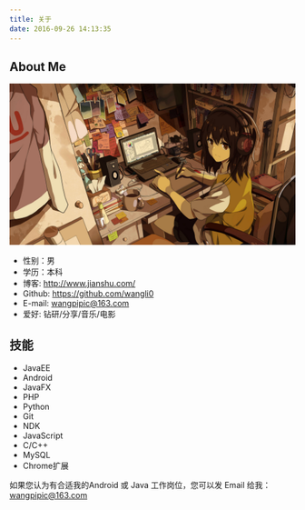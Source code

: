 ```yaml
---
title: 关于
date: 2016-09-26 14:13:35
---
```


## About Me
![](/images/coding.jpg)
* 性别：男
* 学历：本科
* 博客: http://www.jianshu.com/
* Github: https://github.com/wangli0
* E-mail: wangpipic@163.com
* 爱好: 钻研/分享/音乐/电影

## 技能
* JavaEE
* Android
* JavaFX
* PHP
* Python
* Git
* NDK
* JavaScript
* C/C++
* MySQL
* Chrome扩展

如果您认为有合适我的Android 或 Java 工作岗位，您可以发 Email 给我：[wangpipic@163.com](wangpipic@163.com)

